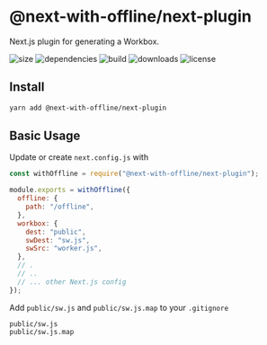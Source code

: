 # @next-with-offline/next-plugin

Next.js plugin for generating a Workbox.

![size](https://img.shields.io/bundlephobia/minzip/@next-with-offline/next-plugin) ![dependencies](https://img.shields.io/david/cansin/next-with-offline?path=packages%2Fnext-plugin) ![build](https://img.shields.io/travis/com/cansin/next-with-offline) ![downloads](https://img.shields.io/npm/dm/@next-with-offline/next-plugin) ![license](https://img.shields.io/github/license/cansin/next-with-offline)

## Install

```bash
yarn add @next-with-offline/next-plugin
```

## Basic Usage

Update or create `next.config.js` with

```js
const withOffline = require("@next-with-offline/next-plugin");

module.exports = withOffline({
  offline: {
    path: "/offline",
  },
  workbox: {
    dest: "public",
    swDest: "sw.js",
    swSrc: "worker.js",
  },
  // .
  // ..
  // ... other Next.js config
});
```

Add `public/sw.js` and `public/sw.js.map` to your `.gitignore`

```git
public/sw.js
public/sw.js.map
```
